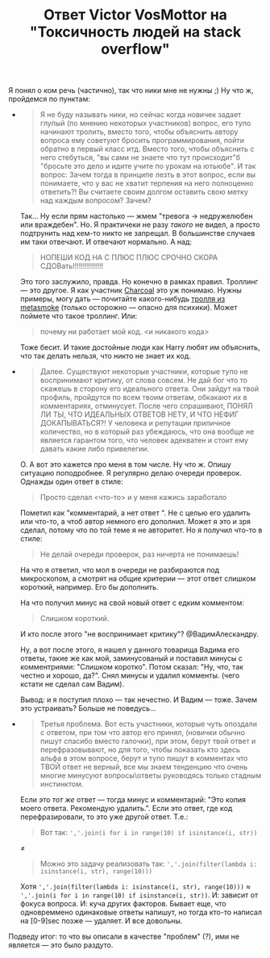 ﻿---
title: "Ответ Victor VosMottor на \"Токсичность людей на stack overflow\""
se.owner.user_id: 337540
se.owner.display_name: "Victor VosMottor"
se.owner.link: "https://ru.meta.stackoverflow.com/users/337540/victor-vosmottor"
se.answer_id: 11108
se.question_id: 11103
se.post_type: answer
se.is_accepted: False
---
<p>Я понял о ком речь (частично), так что ники мне не нужны ;) Ну что ж, пройдемся по пунктам:</p>
<ul>
<li>
<blockquote>
<p>Я не буду называть ники, но сейчас когда новичек задает глупый (по мнению некоторых участников) вопрос, его тупо начинают тролить, вместо того, чтобы объяснить автору вопроса ему советуют бросить программирования, пойти обратно в первый класс итд. Вместо того, чтобы объяснить с него стебуться, &quot;вы сами не знаете что тут происходит&quot;б &quot;бросьте это дело и идите учите по урокам на ютьюбе&quot;. И так вопрос: Зачем тогда в принципе лезть в этот вопрос, если вы понимаете, что у вас не хватит терпения на него полноценно ответить?! Вы считаете своим долгом оставить свою метку над каждым вопросом? Зачем?</p>
</blockquote>
<p>Так... Ну если прям настолько ­— жмем &quot;тревога → недружелюбен или враждебен&quot;. Но. Я практичеки не разу <em>такого</em> не видел, а просто подтрунить над кем-то никто не запрещал. В большинстве случаев им таки отвечают. И отвечают нормально. А над:</p>
<blockquote>
<p>НОПЕШИ КОД НА С ПЛЮС ПЛЮС СРОЧНО СКОРА СДОВать!!!!!!!!!!!!!!!</p>
</blockquote>
<p>Это того заслужило, правда. Но конечно в рамках правил. Троллинг ­— это другое. Я как участник <a href="https://charcoal-se.org/" rel="nofollow noreferrer">Charcoal</a> это уж понимаю. Нужны примеры, могу дать — почитайте какого-нибудь <a href="https://metasmoke.erwaysoftware.com/domains/tags/85?what=posts" rel="nofollow noreferrer">тролля из metasmoke</a>  (только осторожно — опасно для психики). Может поймете что такое троллинг.
Или:</p>
<blockquote>
<p>почему ни работает мой код. &lt;и никакого кода&gt;</p>
</blockquote>
<p>Тоже бесит. И такие достойные люди как Harry любят им объяснить, что так делать нельзя, что никто не знает их код.</p>
</li>
<li>
<blockquote>
<p>Далее. Существуют некоторые участники, которые тупо не воспринимают критику, от слова совсем. Не дай бог что то скажешь в сторону его идеального ответа. Они зайдут на твой профиль, пройдутся по всем твоим ответам, обкакают их в комментариях, отминусует. После чего спрашивают, ПОНЯЛ ЛИ ТЫ, ЧТО ИДЕАЛЬНЫХ ОТВЕТОВ НЕТУ, И ЧТО НЕФИГ ДОКАПЫВАТЬСЯ?! У человека и репутации приличное количество, но в который раз убеждаюсь, что она вообще не является гарантом того, что человек адекватен и стоит ему давать какие либо привелегии.</p>
</blockquote>
<p>О. А вот это кажется про меня в том числе. Ну что ж.
Опишу ситуацию поподробнее. Я регулярно делаю очереди проверок. Однажды один ответ в стиле:</p>
<blockquote>
<p>Просто сделал &lt;что-то&gt; и у меня кажись заработало</p>
</blockquote>
<p>Пометил как &quot;комментарий, а нет ответ &quot;. Не с целью его удалить или что-то, а чтоб автор немного его дополнил. Может я это и зря  сделал, потому что по той теме я не авторитет. Но я получил что-то в стиле:</p>
<blockquote>
<p>Не делай очереди проверок, раз ничерта не понимаешь!</p>
</blockquote>
<p>На что я ответил, что мол в очереди не разбираются под микроскопом, а смотрят на общие критерии — этот ответ слишком короткий, например. Его бы дополнить.</p>
<p>На что получил минус на свой новый ответ с едким комментом:</p>
<blockquote>
<p>Слишком короткий.</p>
</blockquote>
<p>И кто после этого &quot;не воспринимает критику&quot;? @ВадимАлескандру.</p>
<p>Ну, а вот после этого, я нашел у данного товарища Вадима его ответы, такие же как мой, заминусованый и поставил минусы с комментриями: &quot;Слишком коротко&quot;. Потом сказал: &quot;Ну, что, так честно и хорошо, да?&quot;. Снял минусы и удалил комменты. (чего кстати не сделал сам Вадим).</p>
<p>Вывод: и я поступил плохо ­— так нечестно. И Вадим — тоже. Зачем это устраивать? Больше не поведусь...</p>
</li>
<li>
<blockquote>
<p>Третья проблема. Вот есть участники, которые чуть опоздали с ответом, при том что автор его принял, (новички обычно пишут спасибо вместо галочки), при этом, берут твой ответ и перефразовывают, но для того, чтобы показать кто здесь альфа в этом вопросе, берут и тупо пишут в комментах что ТВОЙ ответ не верный, все мы знаем тенденцию что очень многие минусуют вопросы\ответы руководясь только стадным инстинктом.</p>
</blockquote>
<p>Если это <em>тот же</em> ответ — тогда минус и комментарий: &quot;Это копия моего ответа. Рекомендую удалить.&quot;. Если это ответ, где код перефразировали, то это уже другой ответ. Т.е.:</p>
<blockquote>
<p>Вот так: <code>','.join(i for i in range(10) if isinstance(i, str))</code></p>
</blockquote>
<p>≠</p>
<blockquote>
<p>Можно это задачу реализовать так: <code>','.join(filter(lambda i: isinstance(i, str), range(10)))</code></p>
</blockquote>
<p>Хотя <code>','.join(filter(lambda i: isinstance(i, str), range(10)))</code> ≈ <code>','.join(i for i in range(10) if isinstance(i, str))</code>. И: зависит от фокуса вопроса. И: куча других факторов. Бывает еще, что одновреммено одинаковые ответы напишут, но тогда кто-то написал на [0-9]sec позже — удаляет. И все довольны.</p>
</li>
</ul>
<p>Подведу итог: то что вы описали в качестве &quot;проблем&quot; (?), ими не является — это было раздуто.</p>
